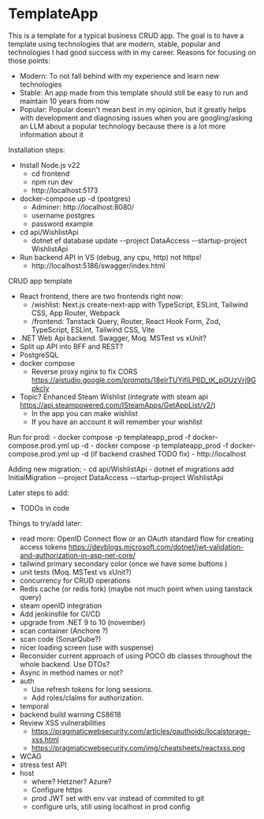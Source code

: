 # TemplateApp

This is a template for a typical business CRUD app. The goal is to have a template using technologies that are modern, stable, popular and technologies I had good success with in my career. Reasons for focusing on those points:
- Modern: To not fall behind with my experience and learn new technologies
- Stable: An app made from this template should still be easy to run and maintain 10 years from now
- Popular: Popular doesn't mean best in my opinion, but it greatly helps with development and diagnosing issues when you are googling/asking an LLM about a popular technology because there is a lot more information about it

Installation steps:
- Install Node.js v22
    - cd frontend
    - npm run dev
    - http://localhost:5173
- docker-compose up -d (postgres)
    - Adminer: http://localhost:8080/
    - username postgres
    - password example
- cd api/WishlistApi
    - dotnet ef database update --project DataAccess --startup-project WishlistApi
- Run backend API in VS (debug, any cpu, http) not https!
    - http://localhost:5186/swagger/index.html


CRUD app template
- React frontend, there are two frontends right now:
    - /wishlist: Next.js create-next-app with TypeScript, ESLint, Tailwind CSS, App Router, Webpack
    - /frontend: Tanstack Query, Router, React Hook Form, Zod, TypeScript, ESLint, Tailwind CSS, Vite
- .NET Web Api backend. Swagger, Moq. MSTest vs xUnit?
- Split up API into BFF and REST?
- PostgreSQL
- docker compose
    - Reverse proxy nginx to fix CORS https://aistudio.google.com/prompts/18eIrTUYifiLP6D_tK_pOUzVrj9Gpkcly
- Topic? Enhanced Steam Wishlist (integrate with steam api https://api.steampowered.com/ISteamApps/GetAppList/v2/)
    - In the app you can make wishlist
    - If you have an account it will remember your wishlist

Run for prod:
    - docker compose -p templateapp_prod -f docker-compose.prod.yml up -d
    - docker compose -p templateapp_prod -f docker-compose.prod.yml up -d (if backend crashed TODO fix)
    - http://localhost

Adding new migration:
    - cd api/WishlistApi
    - dotnet ef migrations add InitialMigration --project DataAccess --startup-project WishlistApi


Later steps to add:
- TODOs in code

Things to try/add later:
- read more: OpenID Connect flow or an OAuth standard flow for creating access tokens https://devblogs.microsoft.com/dotnet/jwt-validation-and-authorization-in-asp-net-core/
- tailwind primary secondary color (once we have some buttons )
- unit tests (Moq. MSTest vs xUnit?)
- concurrency for CRUD operations
- Redis cache (or redis fork) (maybe not much point when using tanstack query)
- steam openID integration
- Add jenkinsfile for CI/CD
- upgrade from .NET 9 to 10 (november)
- scan container (Anchore ?)
- scan code (SonarQube?)
- nicer loading screen (use with suspense)
- Reconsider current approach of using POCO db classes throughout the whole backend. Use DTOs?
- Async in method names or not?
- auth
    - Use refresh tokens for long sessions.
    - Add roles/claims for authorization.
- temporal
- backend build warning CS8618
- Review XSS vulnerabilities
    - https://pragmaticwebsecurity.com/articles/oauthoidc/localstorage-xss.html
    - https://pragmaticwebsecurity.com/img/cheatsheets/reactxss.png
- WCAG
- stress test API
- host
    - where? Hetzner? Azure?
    - Configure https
    - prod JWT set with env var instead of commited to git
    - configure urls, still using localhost in prod config